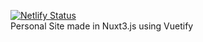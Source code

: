 [![Netlify Status](https://api.netlify.com/api/v1/badges/7a635ca4-7c2a-4896-a841-b3fc2240af08/deploy-status)](https://app.netlify.com/sites/grand-conkies-0d0d36/deploys)
<br>
Personal Site made in Nuxt3.js using Vuetify
